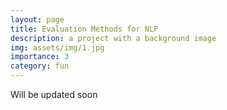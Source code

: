```yaml
---
layout: page
title: Evaluation Methods for NLP
description: a project with a background image
img: assets/img/1.jpg
importance: 3
category: fun
---
```


Will be updated soon
